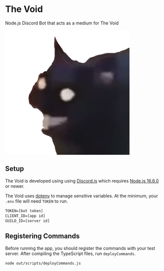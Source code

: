 # The Void
Node.js Discord Bot that acts as a medium for The Void

<img src="voidcat.png" alt="void cat" width="400"/>

## Setup
The Void is developed using using [Discord.js](https://github.com/discordjs/discord.js) which requires [Node.js 16.6.0](https://nodejs.org/en/download/current/) or newer.

The Void uses [dotenv](https://github.com/motdotla/dotenv) to manage sensitive variables. At the minimum, your `.env` file will need `TOKEN` to run.

```
TOKEN=[bot token]
CLIENT_ID=[app id]
GUILD_ID=[server id]
```

## Registering Commands
Before running the app, you should register the commands with your test server. After compiling the TypeScript files, run `deployCommands`.

```
node out/scripts/deployCommands.js
```